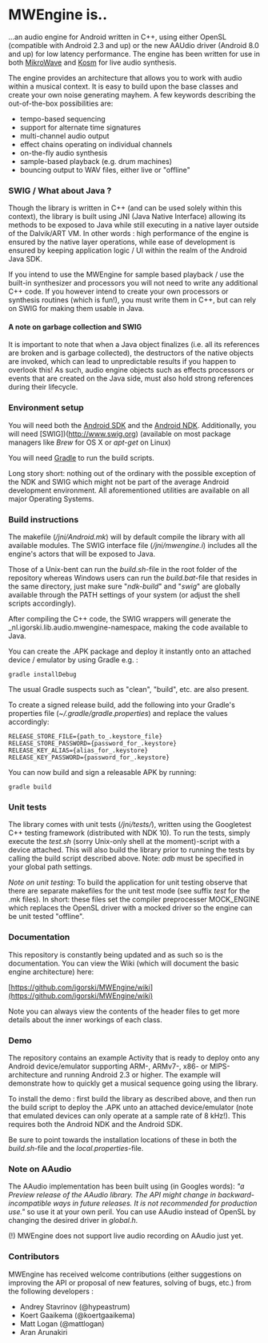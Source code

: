 MWEngine is..
=============

...an audio engine for Android written in C++, using either OpenSL (compatible with Android 2.3 and up) or the new
AAUdio driver (Android 8.0 and up) for low latency performance. The engine has been written for use in both
[MikroWave](https://play.google.com/store/apps/details?id=nl.igorski.mikrowave.free&hl=en) and
[Kosm](https://play.google.com/store/apps/details?id=nl.igorski.kosm&hl=en) for live audio synthesis.

The engine provides an architecture that allows you to work with audio within a musical context. It is easy to
build upon the base classes and create your own noise generating mayhem. A few keywords describing the
out-of-the-box possibilities are:

 * tempo-based sequencing
 * support for alternate time signatures
 * multi-channel audio output
 * effect chains operating on individual channels
 * on-the-fly audio synthesis
 * sample-based playback (e.g. drum machines)
 * bouncing output to WAV files, either live or "offline"

### SWIG / What about Java ?

Though the library is written in C++ (and can be used solely within this context), the library is built using JNI
(Java Native Interface) allowing its methods to be exposed to Java while still executing in a native layer outside of
the Dalvik/ART VM. In other words : high performance of the engine is ensured by the native layer operations, while
ease of development is ensured by keeping application logic / UI within the realm of the Android Java SDK.

If you intend to use the MWEngine for sample based playback / use the built-in synthesizer and processors you will not need to write any additional C++ code. If you however intend to create your own processors or synthesis routines (which is fun!), you must write them in C++, but can rely on SWIG for making them usable in Java.

#### A note on garbage collection and SWIG

It is important to note that when a Java object finalizes (i.e. all its references are broken and is garbage collected), the
destructors of the native objects are invoked, which can lead to unpredictable results if you happen to overlook this!
As such, audio engine objects such as effects processors or events that are created on the Java side, must also hold
strong references during their lifecycle.

### Environment setup

You will need both the [Android SDK](https://developer.android.com/studio/index.html) and the [Android NDK](https://developer.android.com/ndk/downloads/index.html).
Additionally, you will need [SWIG])(http://www.swig.org) (available on most package managers like _Brew_ for OS X or _apt-get_ on Linux) 

You will need [Gradle](https://gradle.org) to run the build scripts.

Long story short: nothing out of the ordinary with the possible exception of the NDK and SWIG which might not be part of
the average Android development environment. All aforementioned utilities are available on all major Operating Systems.

### Build instructions

The makefile (_/jni/Android.mk_) will by default compile the library with all available modules. The SWIG interface file
(_/jni/mwengine.i_) includes all the engine's actors that will be exposed to Java.

Those of a Unix-bent can run the _build.sh_-file in the root folder of the repository whereas Windows users can run the
_build.bat_-file that resides in the same directory, just make sure "_ndk-build_" and "_swig_" are globally available
through the PATH settings of your system (or adjust the shell scripts accordingly).

After compiling the C++ code, the SWIG wrappers will generate the _nl.igorski.lib.audio.mwengine-namespace, making the code available to Java.

You can create the .APK package and deploy it instantly onto an attached device / emulator by using Gradle e.g. :

    gradle installDebug

The usual Gradle suspects such as "clean", "build", etc. are also present.

To create a signed release build, add the following into your Gradle's properties file (_~/.gradle/gradle.properties_) and
replace the values accordingly:

    RELEASE_STORE_FILE={path_to_.keystore_file}
    RELEASE_STORE_PASSWORD={password_for_.keystore}
    RELEASE_KEY_ALIAS={alias_for_.keystore}
    RELEASE_KEY_PASSWORD={password_for_.keystore}

You can now build and sign a releasable APK by running:

    gradle build
    
### Unit tests

The library comes with unit tests (_/jni/tests/_), written using the Googletest C++ testing framework (distributed with NDK 10).
To run the tests, simply execute the _test.sh_ (sorry Unix-only shell at the moment)-script with a device attached.
This will also build the library prior to running the tests by calling the build script described above.
Note: _adb_ must be specified in your global path settings.

*Note on unit testing:* To build the application for unit testing observe that there are separate makefiles for the
unit test mode (see suffix _test_ for the .mk files). In short: these files set the compiler preprocesser MOCK_ENGINE which
replaces the OpenSL driver with a mocked driver so the engine can be unit tested "offline".

### Documentation

This repository is constantly being updated and as such so is the documentation. You can view the Wiki (which will document the basic
engine architecture) here:

[https://github.com/igorski/MWEngine/wiki](https://github.com/igorski/MWEngine/wiki)

Note you can always view the contents of the header files to get more details about the inner workings of each class.

### Demo

The repository contains an example Activity that is ready to deploy onto any Android device/emulator supporting ARM-, ARMv7-,
x86- or MIPS-architecture and running Android 2.3 or higher. The example will demonstrate how to quickly get a musical
sequence going using the library.

To install the demo : first build the library as described above, and then run the build script to deploy the .APK unto an
attached device/emulator (note that emulated devices can only operate at a sample rate of 8 kHz!). This requires both the Android NDK and the Android SDK.

Be sure to point towards the installation locations of these in both the _build.sh_-file and the _local.properties_-file.

### Note on AAudio

The AAudio implementation has been built using (in Googles words): _"a Preview release of the AAudio library. The API
might change in backward-incompatible ways in future releases. It is not recommended for production use."_ so use it
at your own peril. You can use AAudio instead of OpenSL by changing the desired driver in _global.h_.

(!) MWEngine does not support live audio recording on AAudio just yet.

### Contributors

MWEngine has received welcome contributions (either suggestions on improving the API or proposal of new features,
solving of bugs, etc.) from the following developers :

 * Andrey Stavrinov (@hypeastrum)
 * Koert Gaaikema (@koertgaaikema)
 * Matt Logan (@mattlogan)
 * Aran Arunakiri
